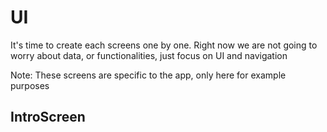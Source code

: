 # UI

It's time to create each screens one by one. Right now we are not going to worry about data, or functionalities, just focus on UI and navigation

Note: These screens are specific to the app, only here for example purposes

## IntroScreen 


